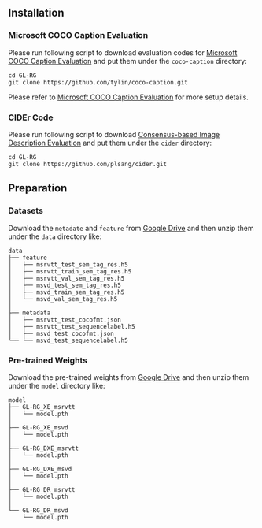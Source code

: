 ## Installation

### Microsoft COCO Caption Evaluation

Please run following script to download evaluation codes for [Microsoft COCO Caption Evaluation](https://github.com/tylin/coco-caption) and put them under the `coco-caption` directory:

```ba
cd GL-RG
git clone https://github.com/tylin/coco-caption.git
```

Please refer to [Microsoft COCO Caption Evaluation](https://github.com/tylin/coco-caption) for more setup details.

### CIDEr Code

Please run following script to download [Consensus-based Image Description Evaluation](https://github.com/plsang/cider) and put them under the `cider` directory:

```ba
cd GL-RG
git clone https://github.com/plsang/cider.git
```



## Preparation

### Datasets

Download the `metadate` and `feature` from [Google Drive]() and then unzip them under the `data` directory like:
```shell
data
├── feature
│   ├── msrvtt_test_sem_tag_res.h5
│   ├── msrvtt_train_sem_tag_res.h5
│   ├── msrvtt_val_sem_tag_res.h5
│   ├── msvd_test_sem_tag_res.h5
│   ├── msvd_train_sem_tag_res.h5
│   └── msvd_val_sem_tag_res.h5
│
├── metadata
│   ├── msrvtt_test_cocofmt.json
│   ├── msrvtt_test_sequencelabel.h5
│   ├── msvd_test_cocofmt.json
└── └── msvd_test_sequencelabel.h5
```

### Pre-trained Weights

Download the pre-trained weights from [Google Drive]() and then unzip them under the `model` directory like:
```shell
model
├── GL-RG_XE_msrvtt
│   └── model.pth
│
├── GL-RG_XE_msvd
│   └── model.pth
│
├── GL-RG_DXE_msrvtt
│   └── model.pth
│
├── GL-RG_DXE_msvd
│   └── model.pth
│
├── GL-RG_DR_msrvtt
│   └── model.pth
│
└── GL-RG_DR_msvd
    └── model.pth
```

